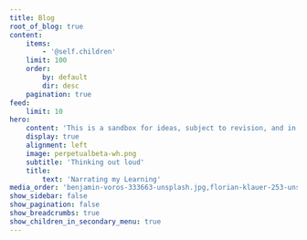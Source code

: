 ```yaml
---
title: Blog
root_of_blog: true
content:
    items:
        - '@self.children'
    limit: 100
    order:
        by: default
        dir: desc
    pagination: true
feed:
    limit: 10
hero:
    content: 'This is a sandbox for ideas, subject to revision, and in perpetual beta.'
    display: true
    alignment: left
    image: perpetualbeta-wh.png
    subtitle: 'Thinking out loud'
    title:
        text: 'Narrating my Learning'
media_order: 'benjamin-voros-333663-unsplash.jpg,florian-klauer-253-unsplash.jpg,perpetualbeta-wh.png'
show_sidebar: false
show_pagination: false
show_breadcrumbs: true
show_children_in_secondary_menu: true
---
```


